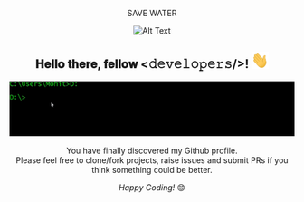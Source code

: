 
<div align="center">

 SAVE WATER

![Alt Text](https://github.com/mohitkhatri06/mohitkhatri06/blob/main/water.gif)
  
  


<div align="center">
<h2> 𝐇𝐞𝐥𝐥𝐨 𝐭𝐡𝐞𝐫𝐞, 𝐟𝐞𝐥𝐥𝐨𝐰 <𝚍𝚎𝚟𝚎𝚕𝚘𝚙𝚎𝚛𝚜/>! <img src="https://github.com/mohitkhatri06/mohitkhatri06/blob/main/Hi.gif" width="30px"></h2>

![Alt Text](https://github.com/mohitkhatri06/mohitkhatri06/blob/main/cmd.gif)

</div>



You have finally discovered my Github profile. <br>
Please feel free to clone/fork projects, raise issues and submit PRs if you think something could be better. <br>

<i>Happy Coding!</i> 😊

</div>



